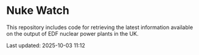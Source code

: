 # Nuke Watch

This repository includes code for retrieving the latest information available on the output of EDF nuclear power plants in the UK.

Last updated: 2025-10-03 11:12